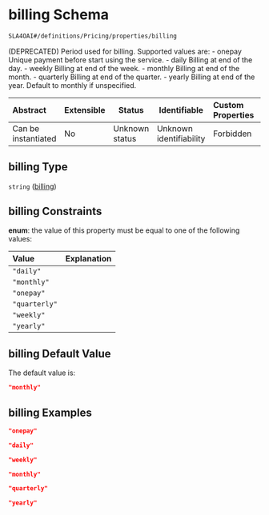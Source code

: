 # billing Schema

```txt
SLA4OAI#/definitions/Pricing/properties/billing
```

(DEPRECATED) Period used for billing. Supported values are: - onepay Unique payment before start using the service. - daily Billing at end of the day. - weekly Billing at end of the week. - monthly Billing at end of the month. - quarterly Billing at end of the quarter. - yearly Billing at end of the year. Default to monthly if unspecified.


| Abstract            | Extensible | Status         | Identifiable            | Custom Properties | Additional Properties | Access Restrictions | Defined In                                                                       |
| :------------------ | ---------- | -------------- | ----------------------- | :---------------- | --------------------- | ------------------- | -------------------------------------------------------------------------------- |
| Can be instantiated | No         | Unknown status | Unknown identifiability | Forbidden         | Allowed               | none                | [SLA4OAI.schema.json\*](../SLA4OAI.schema.json "open original schema") |

## billing Type

`string` ([billing](sla4oai-definitions-pricing-properties-billing.md))

## billing Constraints

**enum**: the value of this property must be equal to one of the following values:

| Value         | Explanation |
| :------------ | ----------- |
| `"daily"`     |             |
| `"monthly"`   |             |
| `"onepay"`    |             |
| `"quarterly"` |             |
| `"weekly"`    |             |
| `"yearly"`    |             |

## billing Default Value

The default value is:

```json
"monthly"
```

## billing Examples

```json
"onepay"
```

```json
"daily"
```

```json
"weekly"
```

```json
"monthly"
```

```json
"quarterly"
```

```json
"yearly"
```
